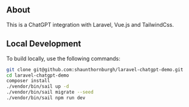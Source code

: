 ## About

This is a ChatGPT integration with Laravel, Vue.js and TailwindCss.

## Local Development

To build locally, use the following commands:

```bash
git clone git@github.com:shaunthornburgh/laravel-chatgpt-demo.git
cd laravel-chatgpt-demo
composer install
./vendor/bin/sail up -d
./vendor/bin/sail migrate --seed
./vendor/bin/sail npm run dev
```
